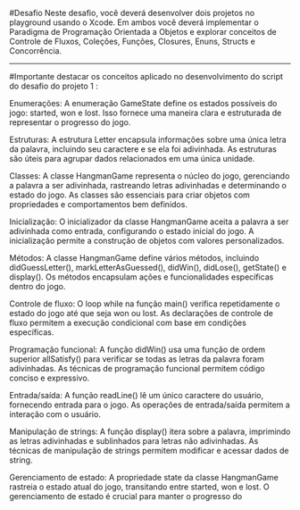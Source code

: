 #Desafio
Neste desafio, você deverá desenvolver dois projetos no playground usando o Xcode. 
Em ambos você deverá implementar o Paradigma de Programação Orientada a Objetos e 
explorar conceitos de Controle de Fluxos, Coleções, Funções, Closures, Enuns, Structs e Concorrência.

*******************************************************

#Importante destacar os conceitos aplicado no desenvolvimento do script do desafio do projeto 1 :

Enumerações: A enumeração GameState define os estados possíveis do jogo: started, won e lost. Isso fornece uma maneira clara e estruturada de representar o progresso do jogo.

Estruturas: A estrutura Letter encapsula informações sobre uma única letra da palavra, incluindo seu caractere e se ela foi adivinhada. As estruturas são úteis para agrupar dados relacionados em uma única unidade.

Classes: A classe HangmanGame representa o núcleo do jogo, gerenciando a palavra a ser adivinhada, rastreando letras adivinhadas e determinando o estado do jogo. As classes são essenciais para criar objetos com propriedades e comportamentos bem definidos.

Inicialização: O inicializador da classe HangmanGame aceita a palavra a ser adivinhada como entrada, configurando o estado inicial do jogo. A inicialização permite a construção de objetos com valores personalizados.

Métodos: A classe HangmanGame define vários métodos, incluindo didGuessLetter(), markLetterAsGuessed(), didWin(), didLose(), getState() e display(). Os métodos encapsulam ações e funcionalidades específicas dentro do jogo.

Controle de fluxo: O loop while na função main() verifica repetidamente o estado do jogo até que seja won ou lost. As declarações de controle de fluxo permitem a execução condicional com base em condições específicas.

Programação funcional: A função didWin() usa uma função de ordem superior allSatisfy() para verificar se todas as letras da palavra foram adivinhadas. As técnicas de programação funcional permitem código conciso e expressivo.

Entrada/saída: A função readLine() lê um único caractere do usuário, fornecendo entrada para o jogo. As operações de entrada/saída permitem a interação com o usuário.

Manipulação de strings: A função display() itera sobre a palavra, imprimindo as letras adivinhadas e sublinhados para letras não adivinhadas. As técnicas de manipulação de strings permitem modificar e acessar dados de string.

Gerenciamento de estado: A propriedade state da classe HangmanGame rastreia o estado atual do jogo, transitando entre started, won e lost. O gerenciamento de estado é crucial para manter o progresso do 